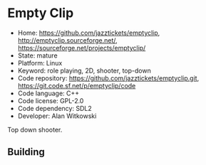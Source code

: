 # Empty Clip

- Home: https://github.com/jazztickets/emptyclip, http://emptyclip.sourceforge.net/, https://sourceforge.net/projects/emptyclip/
- State: mature
- Platform: Linux
- Keyword: role playing, 2D, shooter, top-down
- Code repository: https://github.com/jazztickets/emptyclip.git, https://git.code.sf.net/p/emptyclip/code
- Code language: C++
- Code license: GPL-2.0
- Code dependency: SDL2
- Developer: Alan Witkowski

Top down shooter.

## Building
